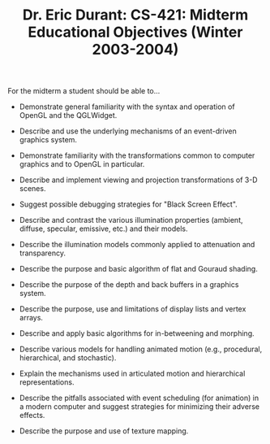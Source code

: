 ﻿---
title: "Dr. Eric Durant: CS-421: Midterm Educational Objectives (Winter 2003-2004)"
---

For the midterm a student should be able to...

* Demonstrate general familiarity with the syntax and operation of OpenGL
and the QGLWidget.

* Describe and use the underlying mechanisms of an event-driven graphics
system.

* Demonstrate familiarity with the transformations common to computer graphics
and to OpenGL in particular.

* Describe and implement viewing and projection transformations of 3-D scenes.

* Suggest possible debugging strategies for "Black Screen Effect".

* Describe and contrast the various illumination properties (ambient, diffuse,
specular, emissive, etc.) and their models.

* Describe the illumination models commonly applied to attenuation and transparency.

* Describe the purpose and basic algorithm of flat and Gouraud shading.

* Describe the purpose of the depth and back buffers in a graphics system.

* Describe the purpose, use and limitations of display lists and vertex
arrays.

* Describe and apply basic algorithms for in-betweening and morphing.

* Describe various models for handling animated motion (e.g., procedural,
hierarchical, and stochastic).

* Explain the mechanisms used in articulated motion and hierarchical representations.

* Describe the pitfalls associated with event scheduling (for animation)
in a modern computer and suggest strategies for minimizing their adverse
effects.

* Describe the purpose and use of texture mapping.
